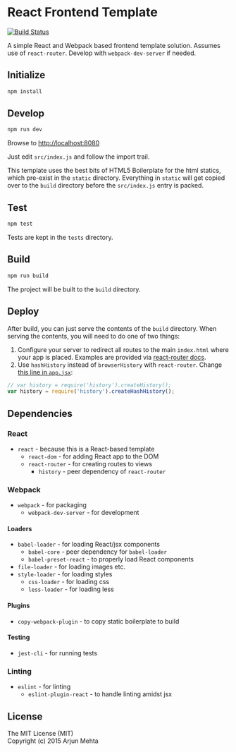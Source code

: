 # React Frontend Template

[![Build Status](https://travis-ci.org/arjunmehta/react-frontend-template.svg)](https://travis-ci.org/arjunmehta/react-frontend-template)

A simple React and Webpack based frontend template solution. Assumes use of `react-router`. Develop with `webpack-dev-server` if needed.

## Initialize
```bash
npm install
```

## Develop
```bash
npm run dev
```

Browse to [http://localhost:8080](http://localhost:8080)

Just edit `src/index.js` and follow the import trail.

This template uses the best bits of HTML5 Boilerplate for the html statics, which pre-exist in the `static` directory. Everything in `static` will get copied over to the `build` directory before the `src/index.js` entry is packed.

## Test
```bash
npm test
```

Tests are kept in the `tests` directory.

## Build
```bash
npm run build
```

The project will be built to the `build` directory.


## Deploy
After build, you can just serve the contents of the `build` directory. When serving the contents, you will need to do one of two things:

1. Configure your server to redirect all routes to the main `index.html` where your app is placed. Examples are provided via [react-router docs](https://github.com/rackt/react-router/blob/master/docs/guides/basics/Histories.md#createbrowserhistory).
2. Use `hashHistory` instead of `browserHistory` with `react-router`. Change [this line in `app.jsx`](https://github.com/arjunmehta/react-frontend-template/blob/master/src/components/app.jsx#L3):

```javascript
// var history = require('history').createHistory();
var history = require('history').createHashHistory();
```

## Dependencies

### React
- `react` - because this is a React-based template
    - `react-dom` - for adding React app to the DOM
    - `react-router` - for creating routes to views
        - `history` - peer dependency of `react-router`

### Webpack
- `webpack` - for packaging
    - `webpack-dev-server` - for development

#### Loaders
- `babel-loader` - for loading React/jsx components
    - `babel-core` - peer dependency for `babel-loader`
    - `babel-preset-react` - to properly load React components
- `file-loader` - for loading images etc.
- `style-loader` - for loading styles
    - `css-loader` - for loading css
    - `less-loader` - for loading less

#### Plugins
- `copy-webpack-plugin` - to copy static boilerplate to build

#### Testing
- `jest-cli` - for running tests

### Linting
- `eslint` - for linting
    - `eslint-plugin-react` - to handle linting amidst jsx


## License
The MIT License (MIT)<br/>
Copyright (c) 2015 Arjun Mehta